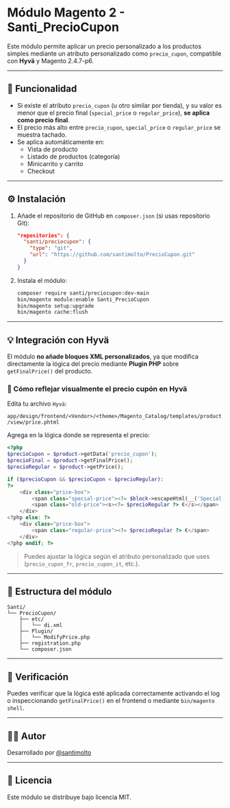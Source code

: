 # Módulo Magento 2 - Santi_PrecioCupon

Este módulo permite aplicar un precio personalizado a los productos simples mediante un atributo personalizado como `precio_cupon`, compatible con **Hyvä** y Magento 2.4.7-p6.

---

## 🧩 Funcionalidad

- Si existe el atributo `precio_cupon` (u otro similar por tienda), y su valor es menor que el precio final (`special_price` o `regular_price`), **se aplica como precio final**.
- El precio más alto entre `precio_cupon`, `special_price` o `regular_price` se muestra tachado.
- Se aplica automáticamente en:
  - Vista de producto
  - Listado de productos (categoría)
  - Minicarrito y carrito
  - Checkout

---

## ⚙️ Instalación

1. Añade el repositorio de GitHub en `composer.json` (si usas repositorio Git):

    ```json
    "repositories": {
      "santi/preciocupon": {
        "type": "git",
        "url": "https://github.com/santimolto/PrecioCupon.git"
      }
    }
    ```

2. Instala el módulo:

    ```bash
    composer require santi/preciocupon:dev-main
    bin/magento module:enable Santi_PrecioCupon
    bin/magento setup:upgrade
    bin/magento cache:flush
    ```

---

## 💡 Integración con Hyvä

El módulo **no añade bloques XML personalizados**, ya que modifica directamente la lógica del precio mediante **Plugin PHP** sobre `getFinalPrice()` del producto.

### 🔧 Cómo reflejar visualmente el precio cupón en Hyvä

Edita tu archivo `Hyvä`:

`app/design/frontend/<Vendor>/<theme>/Magento_Catalog/templates/product/view/price.phtml`

Agrega en la lógica donde se representa el precio:

```php
<?php
$precioCupon = $product->getData('precio_cupon');
$precioFinal = $product->getFinalPrice();
$precioRegular = $product->getPrice();

if ($precioCupon && $precioCupon < $precioRegular):
?>
    <div class="price-box">
        <span class="special-price"><?= $block->escapeHtml(__('Special price:')) ?> <?= $precioFinal ?> €</span>
        <span class="old-price"><s><?= $precioRegular ?> €</s></span>
    </div>
<?php else: ?>
    <div class="price-box">
        <span class="regular-price"><?= $precioRegular ?> €</span>
    </div>
<?php endif; ?>
```

> Puedes ajustar la lógica según el atributo personalizado que uses (`precio_cupon_fr`, `precio_cupon_it`, etc.).

---

## 📁 Estructura del módulo

```
Santi/
└── PrecioCupon/
    ├── etc/
    │   └── di.xml
    ├── Plugin/
    │   └── ModifyPrice.php
    ├── registration.php
    └── composer.json
```

---

## 🧪 Verificación

Puedes verificar que la lógica esté aplicada correctamente activando el log o inspeccionando `getFinalPrice()` en el frontend o mediante `bin/magento shell`.

---

## 🧑‍💻 Autor

Desarrollado por [@santimolto](https://github.com/santimolto)

---

## 📝 Licencia

Este módulo se distribuye bajo licencia MIT.
